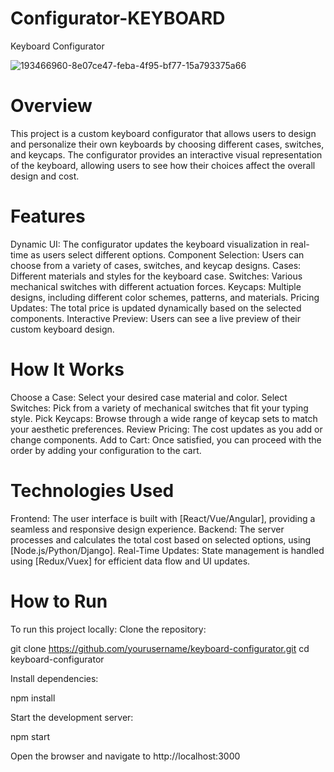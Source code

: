 # Configurator-KEYBOARD

Keyboard Configurator

![193466960-8e07ce47-feba-4f95-bf77-15a793375a66](https://github.com/user-attachments/assets/681795b9-f19f-446a-8562-5b06157ee1bd)

# Overview
This project is a custom keyboard configurator that allows users to design and personalize their own keyboards by choosing different cases, switches, and keycaps. The configurator provides an interactive visual representation of the keyboard, allowing users to see how their choices affect the overall design and cost.

# Features
Dynamic UI: The configurator updates the keyboard visualization in real-time as users select different options.
Component Selection: Users can choose from a variety of cases, switches, and keycap designs.
Cases: Different materials and styles for the keyboard case.
Switches: Various mechanical switches with different actuation forces.
Keycaps: Multiple designs, including different color schemes, patterns, and materials.
Pricing Updates: The total price is updated dynamically based on the selected components.
Interactive Preview: Users can see a live preview of their custom keyboard design.
# How It Works
Choose a Case: Select your desired case material and color.
Select Switches: Pick from a variety of mechanical switches that fit your typing style.
Pick Keycaps: Browse through a wide range of keycap sets to match your aesthetic preferences.
Review Pricing: The cost updates as you add or change components.
Add to Cart: Once satisfied, you can proceed with the order by adding your configuration to the cart.
# Technologies Used
Frontend: The user interface is built with [React/Vue/Angular], providing a seamless and responsive design experience.
Backend: The server processes and calculates the total cost based on selected options, using [Node.js/Python/Django].
Real-Time Updates: State management is handled using [Redux/Vuex] for efficient data flow and UI updates.
# How to Run
To run this project locally:
Clone the repository:

git clone https://github.com/yourusername/keyboard-configurator.git
cd keyboard-configurator

Install dependencies:

npm install

Start the development server:

npm start

Open the browser and navigate to http://localhost:3000

